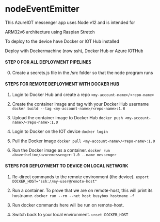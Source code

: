 # nodeEventEmitter

This AzureIOT messenger app uses Node v12 and is intended for 

ARM32v6 architecture using Raspian Stretch

To deploy to the device have Docker or IOT Hub installed

Deploy with Dockermachine (now ssh), Docker Hub or Azure IOTHub

#### STEP 0 FOR ALL DEPLOYMENT PIPELINES
0. Create a secrets.js file in the /src folder so that the node program runs


#### STEPS FOR REMOTE DEPLOYMENT WITH DOCKER HUB
1. Login to Docker Hub and create a repo
``<my-account-name>/<repo-name>``

2. Create the container image and tag with your Docker Hub username
``docker build --tag <my-account-name>/<repo-name>:1.0``

3. Upload the container image to Docker Hub
``docker push <my-account-name>/<repo-name>:1.0``

4. Login to Docker on the IOT device
``docker login``

5. Pull the Docker image
``docker pull <my-account-name>/<repo-name>:1.0``

6. Run the Docker image as a container.
``docker run abovetheline/azuremessenger:1.0 --name messenger ``



#### STEPS FOR DEPLOYMENT TO DEVICE ON LOCAL NETWORK
1. Re-direct commands to the remote environment (the device).
``export DOCKER_HOST="ssh://my-user@remote-host"``

2. Run a container. To prove that we are on remote-host, this will print its hostname.
``docker run --rm --net host busybox hostname -f``

3. Run docker commands here will be run on remote-host.

4. Switch back to your local environment.
``unset DOCKER_HOST``
